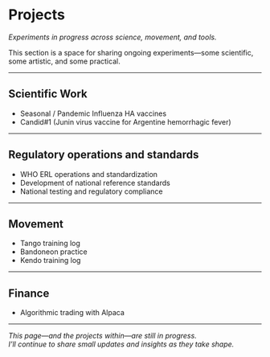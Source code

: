 # Projects

*Experiments in progress across science, movement, and tools.*

This section is a space for sharing ongoing experiments—some scientific, some artistic, and some practical.  

---

## Scientific Work
- Seasonal / Pandemic Influenza HA vaccines 
- Candid#1 (Junin virus vaccine for Argentine hemorrhagic fever)

---

## Regulatory operations and standards
- WHO ERL operations and standardization  
- Development of national reference standards  
- National testing and regulatory compliance

---

## Movement

- Tango training log
- Bandoneon practice  
- Kendo training log

---

## Finance

- Algorithmic trading with Alpaca

---

*This page—and the projects within—are still in progress.  
I’ll continue to share small updates and insights as they take shape.*
